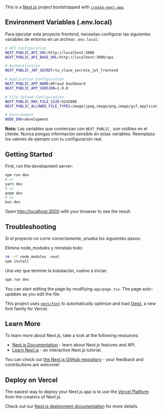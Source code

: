 This is a [Next.js](https://nextjs.org) project bootstrapped with [`create-next-app`](https://nextjs.org/docs/app/api-reference/cli/create-next-app).

## Environment Variables (.env.local)

Para ejecutar este proyecto frontend, necesitas configurar las siguientes variables de entorno en un archivo `.env.local`:

```bash
# API Configuration
NEXT_PUBLIC_API_URL=http://localhost:3000
NEXT_PUBLIC_API_BASE_URL=http://localhost:3000/api

# Authentication
NEXT_PUBLIC_JWT_SECRET=tu_clave_secreta_jwt_frontend

# Application Configuration
NEXT_PUBLIC_APP_NAME=OFraud Dashboard
NEXT_PUBLIC_APP_VERSION=1.0.0

# File Upload Configuration
NEXT_PUBLIC_MAX_FILE_SIZE=5242880
NEXT_PUBLIC_ALLOWED_FILE_TYPES=image/jpeg,image/png,image/gif,application/pdf

# Environment
NODE_ENV=development
```

**Nota:** Las variables que comienzan con `NEXT_PUBLIC_` son visibles en el cliente. Nunca pongas información sensible en estas variables. Reemplaza los valores de ejemplo con tu configuración real.

## Getting Started

First, run the development server:

```bash
npm run dev
# or
yarn dev
# or
pnpm dev
# or
bun dev
```

Open [http://localhost:3000](http://localhost:3000) with your browser to see the result.

## Troubleshooting

Si el proyecto no corre correctamente, prueba los siguientes pasos:

Elimina node_modules y reinstala todo:
```bash
rm -rf node_modules .next
npm install
```

Una vez que termine la instalación, vuelve a iniciar:
```bash
npm run dev
```

You can start editing the page by modifying `app/page.tsx`. The page auto-updates as you edit the file.

This project uses [`next/font`](https://nextjs.org/docs/app/building-your-application/optimizing/fonts) to automatically optimize and load [Geist](https://vercel.com/font), a new font family for Vercel.

## Learn More

To learn more about Next.js, take a look at the following resources:

- [Next.js Documentation](https://nextjs.org/docs) - learn about Next.js features and API.
- [Learn Next.js](https://nextjs.org/learn) - an interactive Next.js tutorial.

You can check out [the Next.js GitHub repository](https://github.com/vercel/next.js) - your feedback and contributions are welcome!

## Deploy on Vercel

The easiest way to deploy your Next.js app is to use the [Vercel Platform](https://vercel.com/new?utm_medium=default-template&filter=next.js&utm_source=create-next-app&utm_campaign=create-next-app-readme) from the creators of Next.js.

Check out our [Next.js deployment documentation](https://nextjs.org/docs/app/building-your-application/deploying) for more details.
